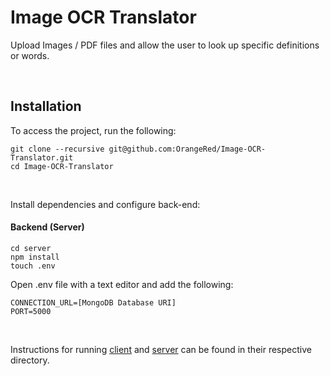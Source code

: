 # Image OCR Translator

Upload Images / PDF files and allow the user to look up specific definitions or words.

<br />

## Installation

To access the project, run the following:
```
git clone --recursive git@github.com:OrangeRed/Image-OCR-Translator.git
cd Image-OCR-Translator
```

<br />

Install dependencies and configure back-end:

#### Backend (Server)
```
cd server
npm install
touch .env
```

Open .env file with a text editor and add the following:
```
CONNECTION_URL=[MongoDB Database URI]
PORT=5000
```

<br />

Instructions for running [client](https://github.com/OrangeRed/Image-OCR-Translator/tree/main/client) and [server](https://github.com/OrangeRed/Image-OCR-Translator/tree/main/server) can be found in their respective directory.
